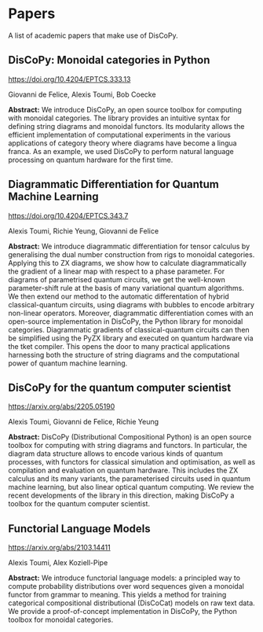 # Papers

A list of academic papers that make use of DisCoPy.

## DisCoPy: Monoidal categories in Python

https://doi.org/10.4204/EPTCS.333.13

Giovanni de Felice, Alexis Toumi, Bob Coecke

**Abstract:**
We introduce DisCoPy, an open source toolbox for computing with monoidal categories. The library provides an intuitive syntax for defining string diagrams and monoidal functors. Its modularity allows the efficient implementation of computational experiments in the various applications of category theory where diagrams have become a lingua franca. As an example, we used DisCoPy to perform natural language processing on quantum hardware for the first time.

## Diagrammatic Differentiation for Quantum Machine Learning

https://doi.org/10.4204/EPTCS.343.7

Alexis Toumi, Richie Yeung, Giovanni de Felice

**Abstract:**
We introduce diagrammatic differentiation for tensor calculus by generalising the dual number construction from rigs to monoidal categories. Applying this to ZX diagrams, we show how to calculate diagrammatically the gradient of a linear map with respect to a phase parameter. For diagrams of parametrised quantum circuits, we get the well-known parameter-shift rule at the basis of many variational quantum algorithms. We then extend our method to the automatic differentation of hybrid classical-quantum circuits, using diagrams with bubbles to encode arbitrary non-linear operators. Moreover, diagrammatic differentiation comes with an open-source implementation in DisCoPy, the Python library for monoidal categories. Diagrammatic gradients of classical-quantum circuits can then be simplified using the PyZX library and executed on quantum hardware via the tket compiler. This opens the door to many practical applications harnessing both the structure of string diagrams and the computational power of quantum machine learning.

## DisCoPy for the quantum computer scientist

https://arxiv.org/abs/2205.05190

Alexis Toumi, Giovanni de Felice, Richie Yeung

**Abstract:**
DisCoPy (Distributional Compositional Python) is an open source toolbox for computing with string diagrams and functors. In particular, the diagram data structure allows to encode various kinds of quantum processes, with functors for classical simulation and optimisation, as well as compilation and evaluation on quantum hardware. This includes the ZX calculus and its many variants, the parameterised circuits used in quantum machine learning, but also linear optical quantum computing. We review the recent developments of the library in this direction, making DisCoPy a toolbox for the quantum computer scientist.

## Functorial Language Models

https://arxiv.org/abs/2103.14411

Alexis Toumi, Alex Koziell-Pipe

**Abstract:** We introduce functorial language models: a principled way to compute probability distributions over word sequences given a monoidal functor from grammar to meaning. This yields a method for training categorical compositional distributional (DisCoCat) models on raw text data. We provide a proof-of-concept implementation in DisCoPy, the Python toolbox for monoidal categories.
